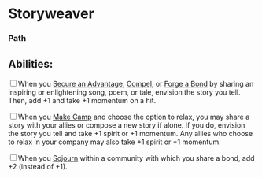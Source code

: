 # Storyweaver
### Path


## Abilities:
<input type="checkbox" />When you [Secure an Advantage](ironsworn/moves/adventure/secure_an_advantage), [Compel](ironsworn/moves/relationship/compel), or [Forge a Bond](ironsworn/moves/relationship/forge_a_bond) by sharing an inspiring or enlightening song, poem, or tale, envision the story you tell. Then, add +1 and take +1 momentum on a hit.

<input type="checkbox" />When you [Make Camp](ironsworn/moves/adventure/make_camp) and choose the option to relax, you may share a story with your allies or compose a new story if alone. If you do, envision the story you tell and take +1 spirit or +1 momentum. Any allies who choose to relax in your company may also take +1 spirit or +1 momentum.

<input type="checkbox" />When you [Sojourn](ironsworn/moves/relationship/sojourn) within a community with which you share a bond, add +2 (instead of +1).

